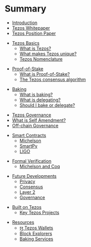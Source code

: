 # Summary

- [Introduction](README.md)
- [Tezos Whitepaper](files/positionpaper.md)
- [Tezos Position Paper](files/positionpaper.md)

<!-- ### Tezos Basics
* [What is Tezos?](files/basics.md#intro)
* [What makes Tezos unique?](files/basics.md#unique)
* [Tezos Nomenclature](files/basics.md#nomenclature) -->

- [Tezos Basics](files/basics/basicsintro.md)
    - [What is Tezos?](files/basics/whatistezos.md)
    - [What makes Tezos unique?](files/basics/unique.md)
    - [Tezos Nomenclature](files/basics/nomenclature.md)

<!-- ### Proof-of-Stake
* [What is Proof-of-Stake?](files/proofofstake.md#intro)
* [The Tezos consensus algorithm](files/proofofstake.md#consensus) -->

- [Proof-of-Stake](files/pos/posintro.md)
    - [What is Proof-of-Stake?](files/pos/whatispos.md)
    - [The Tezos consensus algorithm](files/pos/consensus.md)

<!-- ### [Baking](files/baking.md)
* [What is baking?](files/baking.md#what)
* [What is delegating?](files/baking.md#delegate)
* [Should I bake or delegate?](files/baking.md#bakeordelegate) -->

- [Baking](files/baking/bakingintro.md)
    - [What is baking?](files/baking/whatisbaking.md)
    - [What is delegating?](files/baking/delegate.md)
    - [Should I bake or delegate?](files/baking/bakeordelegate.md)

<!-- ### [Tezos Governance](files/self-amendment.md)
* [What is Self Amendment?](files/self-amendment.md#introduction)
* [Off-chain Governance](files/self-amendment.md#offchain) -->

- [Tezos Governance](files/governance/governanceintro.md)
 - [What is Self Amendment?](files/governance/whatissa.md)
 - [Off-chain Governance](files/governance/off-chaingovernance.md)

<!-- ### [Smart Contracts](files/language.md)
* [Michelson](files/language.md#michelson)
* [SmartPy](files/language.md#smartpy)
* [LIGO](files/language.md#ligo) -->

- [Smart Contracts](files/smartcontracts/scintro.md)
    - [Michelson](files/smartcontracts/michelson.md)
    - [SmartPy](files/smartcontracts/smartpy.md)
    - [LIGO](files/smartcontracts/ligo.md)

<!-- ### [Formal Verification](files/formal-verification.md)
* [Michelson and Coq](files/formal-verification.md#coq) -->

- [Formal Verification](files/formalverification/fvintro.md)
    - [Michelson and Coq](files/formalverification/michelsonandcoq.md)

<!-- ### [Future Developments](files/future.md)
* [Privacy](files/future.md#intro)
* [Consensus](files/future.md#consensus)
* [Layer 2](files/future.md#layer2)
* [Governance](files/future.md#governance) -->

- [Future Developments](files/futuredevelopments/fdintro.md)
    - [Privacy](files/futuredevelopments/privacy.md)
    - [Consensus](files/futuredevelopments/fdconsensus.md)
    - [Layer 2](files/futuredevelopments/layer2.md)
    - [Governance](files/futuredevelopments/fdgovernance.md)

<!-- ### Built on Tezos
* [Key Tezos Projects](files/projects.md#projects) -->

- [Built on Tezos](files/builtontezos/builtintro.md)
    - [Key Tezos Projects](files/builtontezos/keytezosprojects.md)

<!-- ### Resources
* [Wallets](files/resources.md#wallet)
* [Block Explorer](files/resources.md#explorer)
* [Baking Services](files/resources.md#baking) -->

- [Resources](files/resources/resourcesintro.md)
    - [ꜩ Tezos Wallets](files/resources/wallets.md)
    - [Block Explorers](files/resources/blockexplorer.md)
    - [Baking Services](files/resources/bakingservices.md)